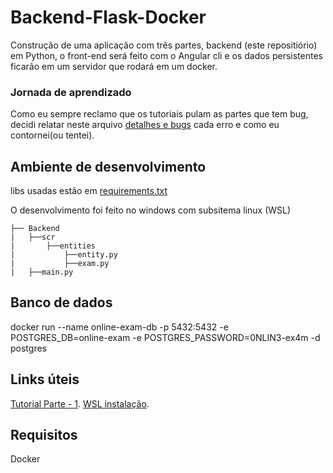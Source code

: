 # Backend-Flask-Docker

Construção de uma aplicação com três partes, backend (este repositiório) em Python, o front-end será feito com o Angular cli e os dados persistentes ficarão em um servidor que rodará em um docker.

### Jornada de aprendizado

Como eu sempre reclamo que os tutoriais pulam as partes que tem bug, decidi relatar neste arquivo [detalhes e bugs](https://github.com/TiagoGIM/Backend-Flask-Docker/blob/dev/detalhes_e_bugs.txt) cada erro e como eu contornei(ou tentei).

## Ambiente de desenvolvimento
libs usadas estão em [requirements.txt](https://github.com/TiagoGIM/Backend-Flask-Docker/blob/dev/requirements.txt)

O desenvolvimento foi feito no windows com subsitema linux (WSL)
```
├── Backend
|   ├──scr
|       ├──entities
|           ├──entity.py
|           ├──exam.py
|   ├──main.py
```

## Banco de dados

docker run --name online-exam-db -p 5432:5432 -e POSTGRES_DB=online-exam -e POSTGRES_PASSWORD=0NLIN3-ex4m -d postgres


## Links úteis

[Tutorial Parte - 1](https://auth0.com/blog/using-python-flask-and-angular-to-build-modern-apps-part-1).
[WSL  instalação](https://docs.microsoft.com/pt-br/windows/wsl/install-win10).

## Requisitos
Docker
